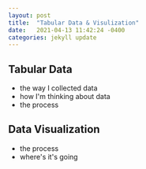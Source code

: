 ```yaml
---
layout: post
title:  "Tabular Data & Visulization"
date:   2021-04-13 11:42:24 -0400
categories: jekyll update
--- 
```


## Tabular Data 

- the way I collected data 
- how I'm thinking about data 
- the process 

## Data Visualization 
- the process 
- where's it's going 
